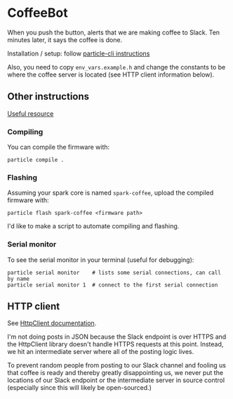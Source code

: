 # CoffeeBot

When you push the button, alerts that we are making coffee to Slack. Ten
minutes later, it says the coffee is done.

Installation / setup: follow [particle-cli instructions][particle-instructions]

[particle-instructions]: http://docs.particle.io/core/connect/#connecting-your-device-connect-over-usb

Also, you need to copy `env_vars.example.h` and change the constants to be where
the coffee server is located (see HTTP client information below).


## Other instructions

[Useful resource](https://github.com/spark/particle-cli)


### Compiling

You can compile the firmware with:

    particle compile .


### Flashing

Assuming your spark core is named `spark-coffee`, upload the compiled firmware
with:

    particle flash spark-coffee <firmware path>

I'd like to make a script to automate compiling and flashing.


### Serial monitor

To see the serial monitor in your terminal (useful for debugging):

    particle serial monitor    # lists some serial connections, can call by name
    particle serial monitor 1  # connect to the first serial connection


## HTTP client

See [HttpClient documentation](https://github.com/nmattisson/HttpClient).

I'm not doing posts in JSON because the Slack endpoint is over HTTPS and the
HttpClient library doesn't handle HTTPS requests at this point. Instead, we hit
an intermediate server where all of the posting logic lives.

To prevent random people from posting to our Slack channel and fooling us that
coffee is ready and thereby greatly disappointing us, we never put the locations
of our Slack endpoint or the intermediate server in source control (especially
since this will likely be open-sourced.)
